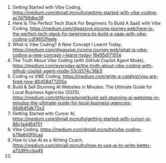 


 1) Getting Started with Vibe Coding, https://medium.com/@niall.mcnulty/getting-started-with-vibe-coding-ac7d759dbe39
 2) Here Is The Perfect Tech Stack For Beginners To Build A SaaS with Vibe Coding, https://medium.com/@passive.income.journey.web/here-is-the-perfect-tech-stack-for-beginners-to-build-a-saas-with-vibe-coding-cdf9652feefe
 3) What is Vibe Coding? A New Concept I Learnt Today, https://medium.com/@passive.income.journey.web/what-is-vibe-coding-a-new-concept-i-learnt-today-16e95d17155e
 4) The Truth About Vibe Coding (with GitHub Copilot Agent Mode), https://medium.com/everyday-ai/the-truth-about-vibe-coding-with-github-copilot-agent-mode-53c0574c36b3
 5) Coding vs VIBE Coding, https://medium.com/write-a-catalyst/you-are-fired-now-80458d77205a
 6) Build & Sell Stunning AI Websites in Minutes: The Ultimate Guide for Local Business Agencies (2025), https://medium.com/@ferreradaniel/build-sell-stunning-ai-websites-in-minutes-the-ultimate-guide-for-local-business-agencies-66d845db72e2
 7) Getting Started with Cursor AI, https://medium.com/@niall.mcnulty/getting-started-with-cursor-ai-86c1add6d701
 8) Vibe Coding, https://medium.com/@niall.mcnulty/vibe-coding-b79a6d3f0caa
 9) How to Use AI as a Writing Coach, https://medium.com/@niall.mcnulty/how-to-use-ai-to-write-better-a72d91ccba45
 10) 
 
